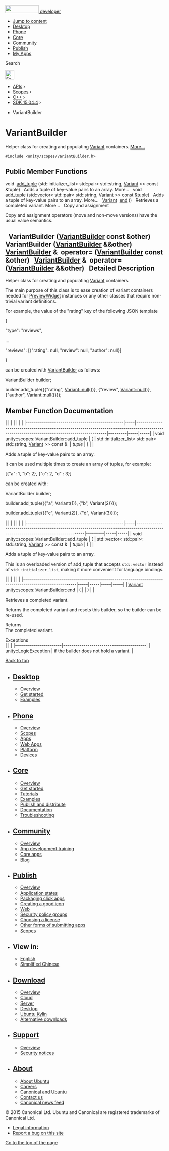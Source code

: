 <a href="https://developer.ubuntu.com/" class="logo-ubuntu"><img src="https://developer.ubuntu.com/assets/sites/ubuntu/latest/u/img/logos/logo-ubuntu-orange.svg" width="106" height="25" /> <span>developer</span></a>

-   [Jump to content](index.html#main-content)
-   [Desktop](https://developer.ubuntu.com/en/desktop/)
-   [Phone](https://developer.ubuntu.com/en/phone/)
-   [Core](https://developer.ubuntu.com/core)
-   [Community](https://developer.ubuntu.com/en/community/)
-   [Publish](https://developer.ubuntu.com/en/publish/)
-   [My Apps](https://myapps.developer.ubuntu.com/)

Search

<img src="https://developer.ubuntu.com/assets/sites/ubuntu/latest/u/img/search-white.svg" alt="Search" height="28" />

-   [APIs](../../../../index.html) ›
-   [Scopes](../../../index.html) ›
-   [C++](../../index.html) ›
-   [SDK 15.04.4](../index.html) ›

<!-- -->

-   VariantBuilder

VariantBuilder
==============

Helper class for creating and populating <a href="../unity.scopes.Variant/index.html" class="el" title="Simple variant class that can hold an integer, boolean, string, double, dictionary, array or null value. ">Variant</a> containers. [More...](index.html#details)

`#include <unity/scopes/VariantBuilder.h>`

<span id="pub-methods"></span> Public Member Functions
------------------------------------------------------

void 
<a href="index.html#a6636c251658079d95b2c9da9fac297d5" class="el">add_tuple</a> (std::initializer\_list&lt; std::pair&lt; std::string, <a href="../unity.scopes.Variant/index.html" class="el">Variant</a> &gt;&gt; const &tuple)
 
Adds a tuple of key-value pairs to an array. More...
 
void 
<a href="index.html#aea54406435e03542d10da70cd04a6b80" class="el">add_tuple</a> (std::vector&lt; std::pair&lt; std::string, <a href="../unity.scopes.Variant/index.html" class="el">Variant</a> &gt;&gt; const &tuple)
 
Adds a tuple of key-value pairs to an array. More...
 
<a href="../unity.scopes.Variant/index.html" class="el">Variant</a> 
<a href="index.html#abc6c1133cffc6730df7470185460e802" class="el">end</a> ()
 
Retrieves a completed variant. More...
 
Copy and assignment

Copy and assignment operators (move and non-move versions) have the usual value semantics.

<span id="a454b3668e3638bab21dba637ed2bc024" class="anchor"></span>  
**VariantBuilder** (<a href="index.html" class="el">VariantBuilder</a> const &other)
 
<span id="a8cec9964e9837d3685d339ceb7852404" class="anchor"></span>  
**VariantBuilder** (<a href="index.html" class="el">VariantBuilder</a> &&other)
 
<span id="a6f3f9a796ad583e2c66b25637d60b45b" class="anchor"></span> <a href="index.html" class="el">VariantBuilder</a> & 
**operator=** (<a href="index.html" class="el">VariantBuilder</a> const &other)
 
<span id="acf76f6ae2481c10c016abb2ae827a6d1" class="anchor"></span> <a href="index.html" class="el">VariantBuilder</a> & 
**operator=** (<a href="index.html" class="el">VariantBuilder</a> &&other)
 
<span id="details"></span>
Detailed Description
--------------------

Helper class for creating and populating <a href="../unity.scopes.Variant/index.html" class="el" title="Simple variant class that can hold an integer, boolean, string, double, dictionary, array or null value. ">Variant</a> containers.

The main purpose of this class is to ease creation of variant containers needed for <a href="../unity.scopes.PreviewWidget/index.html" class="el" title="A widget for a preview. ">PreviewWidget</a> instances or any other classes that require non-trivial variant definitions.

For example, the value of the "rating" key of the following JSON template

{

<span class="stringliteral">"type"</span>: <span class="stringliteral">"reviews"</span>,

...

<span class="stringliteral">"reviews"</span>: \[{<span class="stringliteral">"rating"</span>: null, <span class="stringliteral">"review"</span>: null, <span class="stringliteral">"author"</span>: null}\]

}

can be created with <a href="index.html" class="el" title="Helper class for creating and populating Variant containers. ">VariantBuilder</a> as follows:

VariantBuilder builder;

builder.add\_tuple({{<span class="stringliteral">"rating"</span>, <a href="../unity.scopes.Variant/index.html#a2bd2d5425fdec9af9340c22e3b47ac1c" class="code">Variant::null</a>())}, {<span class="stringliteral">"review"</span>, <a href="../unity.scopes.Variant/index.html#a2bd2d5425fdec9af9340c22e3b47ac1c" class="code">Variant::null</a>()}, {<span class="stringliteral">"author"</span>, <a href="../unity.scopes.Variant/index.html#a2bd2d5425fdec9af9340c22e3b47ac1c" class="code">Variant::null</a>()}});

Member Function Documentation
-----------------------------

<span id="a6636c251658079d95b2c9da9fac297d5" class="anchor"></span>
|                                                |     |                                                                                                                                             |         |     |     |
|------------------------------------------------|-----|---------------------------------------------------------------------------------------------------------------------------------------------|---------|-----|-----|
| void unity::scopes::VariantBuilder::add\_tuple | (   | std::initializer\_list&lt; std::pair&lt; std::string, <a href="../unity.scopes.Variant/index.html" class="el">Variant</a> &gt;&gt; const &  | *tuple* | )   |     |

Adds a tuple of key-value pairs to an array.

It can be used multiple times to create an array of tuples, for example:

\[{<span class="stringliteral">"a"</span>: 1, <span class="stringliteral">"b"</span>: 2}, {<span class="stringliteral">"c"</span>: 2, <span class="stringliteral">"d"</span> : 3}\]

can be created with:

VariantBuilder builder;

builder.add\_tuple({{<span class="stringliteral">"a"</span>, Variant(1)}, {<span class="stringliteral">"b"</span>, Variant(2)}});

builder.add\_tuple({{<span class="stringliteral">"c"</span>, Variant(2)}, {<span class="stringliteral">"d"</span>, Variant(3)}});

<span id="aea54406435e03542d10da70cd04a6b80" class="anchor"></span>
|                                                |     |                                                                                                                                  |         |     |     |
|------------------------------------------------|-----|----------------------------------------------------------------------------------------------------------------------------------|---------|-----|-----|
| void unity::scopes::VariantBuilder::add\_tuple | (   | std::vector&lt; std::pair&lt; std::string, <a href="../unity.scopes.Variant/index.html" class="el">Variant</a> &gt;&gt; const &  | *tuple* | )   |     |

Adds a tuple of key-value pairs to an array.

This is an overloaded version of add\_tuple that accepts `std::vector` instead of `std::initializer_list`, making it more convenient for language bindings.

<span id="abc6c1133cffc6730df7470185460e802" class="anchor"></span>
|                                                                                                        |     |     |     |     |
|--------------------------------------------------------------------------------------------------------|-----|-----|-----|-----|
| <a href="../unity.scopes.Variant/index.html" class="el">Variant</a> unity::scopes::VariantBuilder::end | (   |     | )   |     |

Retrieves a completed variant.

Returns the completed variant and resets this builder, so the builder can be re-used.

Returns  
The completed variant.

<!-- -->

Exceptions  
|                       |                                         |
|-----------------------|-----------------------------------------|
| unity::LogicException | if the builder does not hold a variant. |

[Back to top](index.html#)

-   [Desktop](https://developer.ubuntu.com/en/desktop/)
    ---------------------------------------------------

    -   [Overview](https://developer.ubuntu.com/en/desktop/)
    -   [Get started](http://snapcraft.io/?utm_source=developer.ubuntu.com&utm_medium=devportal&utm_term=snaps%20snapcraft%20desktop&utm_content=menu&utm_campaign=duc_snappers)
    -   [Examples](https://github.com/ubuntu/snappy-playpen)

-   [Phone](https://developer.ubuntu.com/en/phone/)
    -----------------------------------------------

    -   [Overview](https://developer.ubuntu.com/en/phone/)
    -   [Scopes](https://developer.ubuntu.com/en/phone/scopes/)
    -   [Apps](https://developer.ubuntu.com/en/phone/apps/)
    -   [Web Apps](https://developer.ubuntu.com/en/phone/web/)
    -   [Platform](https://developer.ubuntu.com/en/phone/platform/)
    -   [Devices](https://developer.ubuntu.com/en/phone/devices/)

-   [Core](https://developer.ubuntu.com/core)
    -----------------------------------------

    -   [Overview](https://developer.ubuntu.com/core)
    -   [Get started](https://developer.ubuntu.com/core/get-started)
    -   [Tutorials](https://developer.ubuntu.com/core/tutorials)
    -   [Examples](https://developer.ubuntu.com/core/examples)
    -   [Publish and distribute](https://developer.ubuntu.com/core/publish-and-distribute)
    -   [Documentation](https://developer.ubuntu.com/core/documentation)
    -   [Troubleshooting](https://developer.ubuntu.com/core/troubleshooting)

-   [Community](https://developer.ubuntu.com/en/community/)
    -------------------------------------------------------

    -   [Overview](https://developer.ubuntu.com/en/community/)
    -   [App development training](https://developer.ubuntu.com/en/community/training/)
    -   [Core apps](https://developer.ubuntu.com/en/community/core-apps/)
    -   [Blog](https://developer.ubuntu.com/en/community/blog/)

-   [Publish](https://developer.ubuntu.com/en/publish/)
    ---------------------------------------------------

    -   [Overview](https://developer.ubuntu.com/en/publish/)
    -   [Application states](https://developer.ubuntu.com/en/publish/application-states/)
    -   [Packaging click apps](https://developer.ubuntu.com/en/publish/packaging-click-apps/)
    -   [Creating a good icon](https://developer.ubuntu.com/en/publish/creating-a-good-icon/)
    -   [Web](https://developer.ubuntu.com/en/publish/web/)
    -   [Security policy groups](https://developer.ubuntu.com/en/publish/security-policy-groups/)
    -   [Choosing a license](https://developer.ubuntu.com/en/publish/choosing-a-license/)
    -   [Other forms of submitting apps](https://developer.ubuntu.com/en/publish/other-forms-of-submitting-apps/)
    -   [Scopes](https://developer.ubuntu.com/en/publish/scopes/)

-   View in:
    --------

    -   [English](index.html "Change to language: English")
    -   [Simplified Chinese](index.html "Change to language: Simplified Chinese")

-   [Download](http://ubuntu.com/download/)
    ---------------------------------------

    -   [Overview](http://ubuntu.com/download)
    -   [Cloud](http://ubuntu.com/download/cloud)
    -   [Server](http://ubuntu.com/download/server)
    -   [Desktop](http://ubuntu.com/download/desktop)
    -   [Ubuntu Kylin](http://ubuntu.com/download/ubuntu-kylin)
    -   [Alternative downloads](http://ubuntu.com/download/alternative-downloads)

-   [Support](http://ubuntu.com/support/)
    -------------------------------------

    -   [Overview](http://ubuntu.com/support)
    -   [Security notices](http://www.ubuntu.com/usn/)

-   [About](http://ubuntu.com/about/)
    ---------------------------------

    -   [About Ubuntu](http://ubuntu.com/about/about-ubuntu)
    -   [Careers](http://www.canonical.com/careers)
    -   [Canonical and Ubuntu](http://ubuntu.com/about/canonical-and-ubuntu)
    -   [Contact us](http://ubuntu.com/about/contact-us)
    -   [Canonical news feed](http://insights.ubuntu.com/feed/)

© 2015 Canonical Ltd. Ubuntu and Canonical are registered trademarks of Canonical Ltd.

-   [Legal information](http://www.ubuntu.com/legal)
-   [Report a bug on this site](https://bugs.launchpad.net/developer-ubuntu-com/)

<span class="accessibility-aid">[Go to the top of the page](index.html#)</span>
